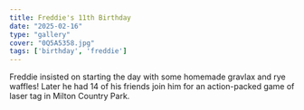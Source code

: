 ```yaml
---
title: Freddie's 11th Birthday
date: "2025-02-16"
type: "gallery"
cover: "0Q5A5358.jpg"
tags: ['birthday', 'freddie']
---
```


Freddie insisted on starting the day with some homemade gravlax and rye waffles! Later he had 14 of his friends join him for an action-packed game of laser tag in Milton Country Park.
